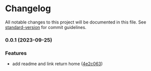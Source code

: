 # Changelog

All notable changes to this project will be documented in this file. See [standard-version](https://github.com/conventional-changelog/standard-version) for commit guidelines.

### 0.0.1 (2023-09-25)


### Features

* add readme and link return home ([4e2c063](https://github.com/flaviosantospqri/stemis-project/commit/4e2c063b31677844b3e31b9d48508e62bf885915))
